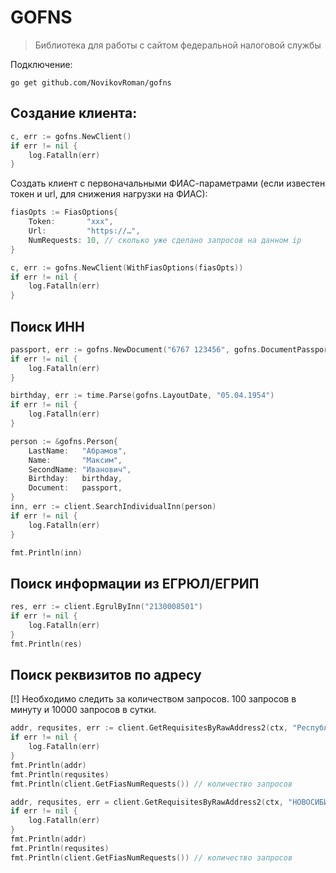# GOFNS

> Библиотека для работы с сайтом федеральной налоговой службы

Подключение:

```shell
go get github.com/NovikovRoman/gofns
```

## Создание клиента:
```go
c, err := gofns.NewClient()
if err != nil {
    log.Fatalln(err)
}
```
Создать клиент с первоначальными ФИАС-параметрами
(если известен токен и url, для снижения нагрузки на ФИАС):

```go
fiasOpts := FiasOptions{
    Token:       "xxx",
    Url:         "https://…",
    NumRequests: 10, // сколько уже сделано запросов на данном ip
}

c, err := gofns.NewClient(WithFiasOptions(fiasOpts))
if err != nil {
    log.Fatalln(err)
}
```

## Поиск ИНН

```go
passport, err := gofns.NewDocument("6767 123456", gofns.DocumentPassportRussia, nil)
if err != nil {
    log.Fatalln(err)
}

birthday, err := time.Parse(gofns.LayoutDate, "05.04.1954")
if err != nil {
    log.Fatalln(err)
}

person := &gofns.Person{
    LastName:   "Абрамов",
    Name:       "Максим",
    SecondName: "Иванович",
    Birthday:   birthday,
    Document:   passport,
}
inn, err := client.SearchIndividualInn(person)
if err != nil {
    log.Fatalln(err)
}

fmt.Println(inn)
```

## Поиск информации из ЕГРЮЛ/ЕГРИП

```go
res, err := client.EgrulByInn("2130008501")
if err != nil {
    log.Fatalln(err)
}
fmt.Println(res)
```

## Поиск реквизитов по адресу

[!] Необходимо следить за количеством запросов. 100 запросов в минуту и 10000 запросов в сутки.

```go
addr, requsites, err := client.GetRequisitesByRawAddress2(ctx, "Республика Дагестан, м.р-н Левашинский, с.п. село Леваши, с Леваши")
if err != nil {
    log.Fatalln(err)
}
fmt.Println(addr)
fmt.Println(requsites)
fmt.Println(client.GetFiasNumRequests()) // количество запросов

addr, requsites, err = client.GetRequisitesByRawAddress2(ctx, "НОВОСИБИРСКАЯ ОБЛ, НОВОСИБИРСК Г, 10-Й ПОРТ-АРТУРСКИЙ ПЕР, Д 17")
if err != nil {
    log.Fatalln(err)
}
fmt.Println(addr)
fmt.Println(requsites)
fmt.Println(client.GetFiasNumRequests()) // количество запросов

```